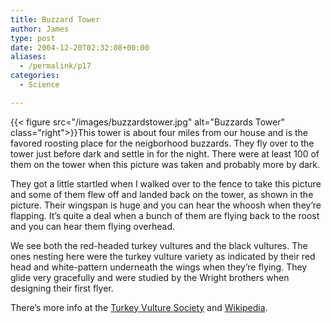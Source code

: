 ```yaml
---
title: Buzzard Tower
author: James
type: post
date: 2004-12-20T02:32:08+00:00
aliases:
  - /permalink/p17
categories:
  - Science

---
```

{{< figure src="/images/buzzardstower.jpg" alt="Buzzards Tower" class="right">}}This tower is about four miles from our house and is the favored roosting place for the neigborhood buzzards. They fly over to the tower just before dark and settle in for the night. There were at least 100 of them on the tower when this picture was taken and probably more by dark.

They got a little startled when I walked over to the fence to take this picture and some of them flew off and landed back on the tower, as shown in the picture. Their wingspan is huge and you can hear the whoosh when they&#8217;re flapping. It&#8217;s quite a deal when a bunch of them are flying back to the roost and you can hear them flying overhead.

We see both the red-headed turkey vultures and the black vultures. The ones nesting here were the turkey vulture variety as indicated by their red head and white-pattern underneath the wings when they&#8217;re flying. They glide very gracefully and were studied by the Wright brothers when designing their first flyer.

There&#8217;s more info at the [Turkey Vulture Society][1] and [Wikipedia][2].

 [1]: http://web.archive.org/web/20051118190203/http://vulturesociety.homestead.com/
 [2]: http://en.wikipedia.org/wiki/Turkey_Vulture